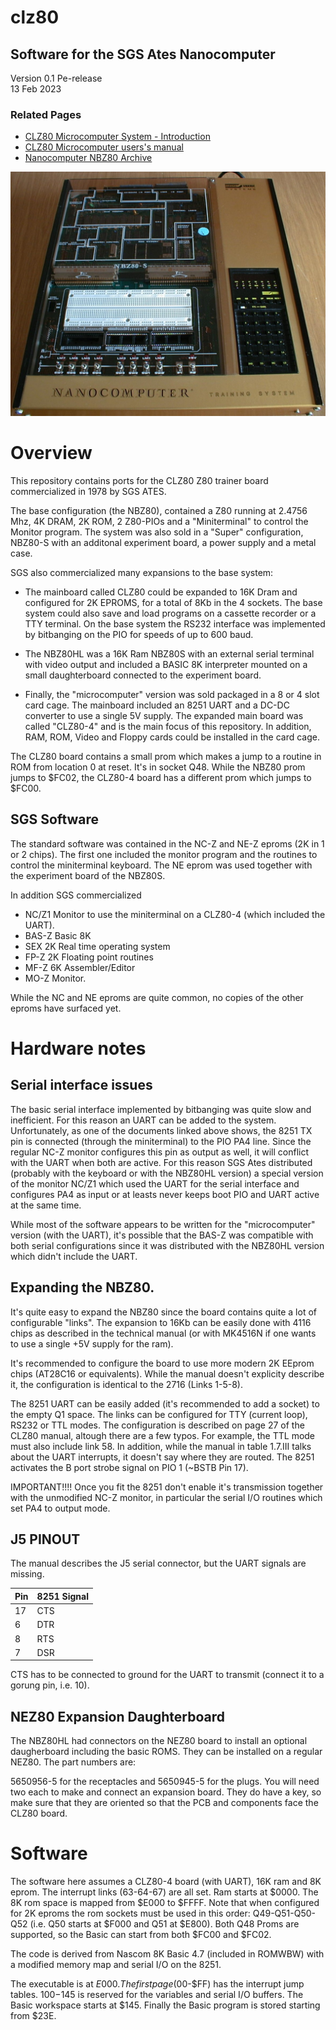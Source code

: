 # clz80

## Software for the SGS Ates Nanocomputer

Version 0.1  Pe-release  
13 Feb 2023

### Related Pages

-   [CLZ80 Microcomputer System - Introduction](https://archive.org/details/sgs-ates-microcomputer-systems-clz-80)
-   [CLZ80 Microcomputer users's manual](https://archive.org/details/clz80)
-   [Nanocomputer NBZ80 Archive](https://forum.vcfed.org/index.php?threads/free-archive-for-all-the-single-board-computers-i-have-worked-on-over-the-years.1209293/)

![NBZ80S](Pictures/nbz80s.jpg)
# Overview

This repository contains ports for the CLZ80 Z80 trainer board commercialized in 1978 by SGS ATES.

The base configuration (the NBZ80), contained a Z80 running at 2.4756 Mhz, 4K DRAM, 2K ROM, 2 Z80-PIOs and a "Miniterminal" to control the Monitor program. The system was also sold in a "Super" configuration, NBZ80-S with an additonal experiment board, a power supply and a metal case. 

SGS also commercialized many expansions to the base system:

- The mainboard called CLZ80 could be expanded to 16K Dram and configured for 2K EPROMS, for a total of 8Kb in the 4 sockets.
The base system could also save and load programs on a cassette recorder or a TTY terminal. On the base system the RS232 interface was implemented by bitbanging on the PIO for speeds of up to 600 baud.

- The NBZ80HL was a 16K Ram NBZ80S with an external serial terminal with video output and included a BASIC 8K interpreter mounted on a small daughterboard connected to the experiment board.

- Finally, the "microcomputer" version was sold packaged in a 8 or 4 slot card cage. The mainboard included an 8251 UART and a DC-DC converter to use a single 5V supply. The expanded main board was called "CLZ80-4" and is the main focus of this repository. In addition, RAM, ROM, Video and Floppy cards could be installed in the card cage. 

The CLZ80 board contains a small prom which makes a jump to a routine in ROM from location 0 at reset. It's in socket Q48. While the NBZ80 prom jumps to $FC02, the CLZ80-4 board has a different prom which jumps to $FC00.

## SGS Software

The standard software was contained in the NC-Z and NE-Z eproms (2K in 1 or 2 chips). The first one included the monitor program and the routines to control the miniterminal keyboard. The NE eprom was used together with the experiment board of the NBZ80S.

In addition SGS commercialized

- NC/Z1 Monitor to use the miniterminal on a CLZ80-4 (which included the UART).
- BAS-Z Basic 8K
- SEX 2K Real time operating system
- FP-Z 2K Floating point routines
- MF-Z 6K Assembler/Editor
- MO-Z Monitor.

While the NC and NE eproms are quite common, no copies of the other eproms have surfaced yet. 

# Hardware notes

## Serial interface issues

The basic serial interface implemented by bitbanging was quite slow and inefficient. For this reason an UART can be added to the system. Unfortunately, as one of the documents linked above shows, the 8251 TX pin is connected (through the miniterminal) to the PIO PA4 line. Since the regular NC-Z monitor configures this pin as output as well, it will conflict with the UART when both are active. For this reason SGS Ates distributed (probably with the keyboard or with the NBZ80HL version) a special version of the monitor NC/Z1 which used the UART for the serial interface and configures PA4 as input or at leasts never keeps boot PIO and UART active at the same time. 

While most of the software appears to be written for the "microcomputer" version (with the UART), it's possible that the BAS-Z was compatible with both serial configurations since it was distributed with the NBZ80HL version which didn't include the UART.

## Expanding the NBZ80.

It's quite easy to expand the NBZ80 since the board contains quite a lot of configurable "links". The expansion to 16Kb can be easily done with 4116 chips as described in the technical manual (or with MK4516N if one wants to use a single +5V supply for the ram).

It's recommended to configure the board to use more modern 2K EEprom chips (AT28C16 or equivalents). While the manual doesn't explicity describe it, the configuration is identical to the 2716 (Links 1-5-8).

The 8251 UART can be easily added (it's recommended to add a socket) to the empty Q1 space. The links can be configured for TTY (current loop), RS232 or TTL modes. The configuration is described on page 27 of the CLZ80 manual, altough there are a few typos. For example, the TTL mode must also include link 58. In addition, while the manual in table 1.7.III talks about the UART interrupts, it doesn't say where they are routed. The 8251 activates the B port strobe signal on PIO 1 (~BSTB Pin 17).

IMPORTANT!!!! Once you fit the 8251 don't enable it's transmission together with the unmodified NC-Z monitor, in particular the serial I/O routines which set PA4 to output mode.

## J5 PINOUT

The manual describes the J5 serial connector, but the UART signals are missing.

| Pin | 8251 Signal   |
| ----| --------------|
| 17  | CTS           |
| 6   | DTR           |
| 8   | RTS           |
| 7   | DSR           |

CTS has to be connected to ground for the UART to transmit (connect it to a gorung pin, i.e. 10).

## NEZ80 Expansion Daughterboard

The NBZ80HL had connectors on the NEZ80 board to install an optional daugherboard including the basic ROMS. They can be installed on a regular NEZ80. The part numbers are:

5650956-5 for the receptacles and 5650945-5 for the plugs. You will need two each to make and connect an expansion board. They do have a key, so make sure that they are oriented so that the PCB and components face the CLZ80 board.

# Software

The software here assumes a CLZ80-4 board (with UART), 16K ram and 8K eprom. The interrupt links (63-64-67) are all set. Ram starts at $0000. The 8K rom space is mapped from $E000 to $FFFF. Note that when configured for 2K eproms the rom sockets must be used in this order: Q49-Q51-Q50-Q52 (i.e. Q50 starts at $F000 and Q51 at $E800). Both Q48 Proms are supported, so the Basic can start from both $FC00 and $FC02.

The code is derived from Nascom 8K Basic 4.7 (included in ROMWBW) with a modified memory map and serial I/O on the 8251.

The executable is at $E000. The first page ($00-$FF) has the interrupt jump tables. $100-$145 is reserved for the variables and  serial I/O buffers. The Basic workspace starts at $145. Finally the Basic program is stored starting from $23E.







